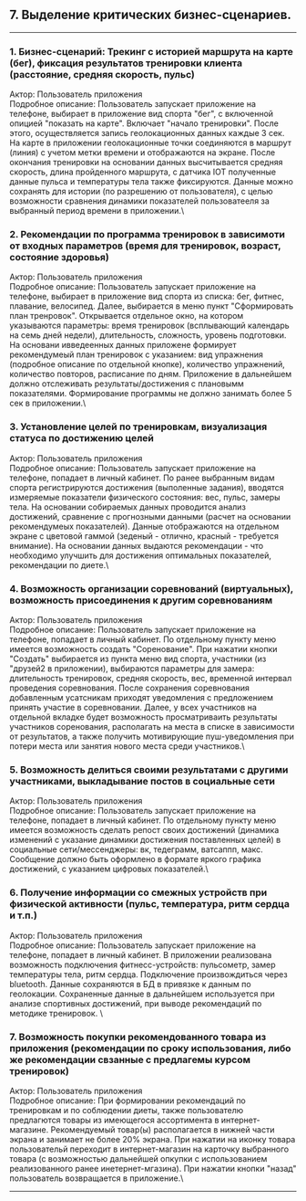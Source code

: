 ## 7. Выделение критических бизнес-сценариев.

---
### 1.	Бизнес-сценарий: Трекинг с историей маршрута на карте (бег), фиксация результатов тренировки клиента (расстояние, средняя скорость, пульс)
  Актор: Пользователь приложения\
  Подробное описание: Пользователь запускает приложение на телефоне, выбирает в приложение вид спорта "бег", с включенной опицией "показать на карте". Включает "начало тренировки". После этого, осуществляется запись геолокационных данных каждые 3 сек. На карте в приложении геолокационные точки соединяются в маршрут (линия) с учетом метки времени и отображаются на экране. После окончания тренировки на основании данных высчитывается средняя скорость, длина пройденного маршрута, с датчика IOT полученные данные пульса и температуры тела также фиксируются. Данные можно сохранять для истории (по разрешению от пользователя), с целью возможности сравнения динамики показателей пользоватееля за выбранный период времени в приложении.\

### 2.	Рекомендации по программа тренировок в зависимоти от входных параметров (время для тренировок, возраст, состояние здоровья)
  Актор: Пользователь приложения\
  Подробное описание: Пользователь запускает приложение на телефоне, выбирает в приложение вид спорта из списка: бег, фитнес, плавание, велосипед. Далее, выбирается в меню пункт "Сформировать план тренровок". Открывается отдельное окно, на котором указываются параметры: время тренировок (всплывающий календарь на семь дней недели), длительность, сложность, уровень подготовки. На основани ивведеенных данных приложене формирует рекомендумеый план тренировок с указанием: вид упражнения (подробное описание по отдельной кнопке), количество упражнений, количество повторов, расписание по дням. Приложение в дальнейшем должно отслеживать результаты/достижения с плановымм показателями. Формирование программы не должно занимать более 5 сек в приложении.\

### 3.	Установление целей по тренировкам, визуализация статуса по достижению целей
  Актор: Пользователь приложения\
  Подробное описание: Пользователь запускает приложение на телефоне, попадает в личный кабинет. По ранее выбранным видам спорта регистрируются достижения (выполенные задания), вводятся измеряемые показатели физического состояния: вес, пульс, замеры тела. На основании собираемых данных проводится анализ достижений, сравнение с прогнозными данными (расчет на основании рекомендумеых показателей). Данные отображаются на отдельном экране с цветовой гаммой (зеденый - отлично, красный - требуется внимание). На основании данных выдаются рекомендации - что необходимо улучшить для достижения оптимальных показателей, рекомендации по диете.\

### 4.	Возможность организации соревнований (виртуальных), возможность присоединения к другим соревнованиям
Актор: Пользователь приложения\
  Подробное описание: Пользователь запускает приложение на телефоне, попадает в личный кабинет. По отдельному пункту меню имеется возможность создать "Соренование". При нажатии кнопки "Создать" выбирается из пункта меню вид спорта, участники (из "друзей2 в приложении), выбираются параметры для замера: длительность тренировок, средняя скорость, вес, временной интервал проведения соревнования. После сохранения соревнования добавленным усатсникам приходят уведомления с предложением принять участие в соревновании. Далее, у всех участников на отдельной вкладке будет возможность просматриваить результаты участников соренования, располагать на места в списке в зависимости от результатов, а также получить мотивирующие пуш-уведомления при потери места или занятия нового места среди участников.\

### 5.	Возможность делиться своими результатами с другими участниками, выкладывание постов в социальные сети
Актор: Пользователь приложения\
  Подробное описание: Пользователь запускает приложение на телефоне, попадает в личный кабинет. По отдельному пункту меню имеется возможность сделать репост своих достижений (динамика изменений с указание динамики достижения поставленных целей) в социальные сети/мессенджеры: вк, тедеграмм, ватсаппп, макс. Сообщение должно быть оформлено в формате яркого графика достижений, с указанием цифровых показателей.\

### 6.	Получение информации со смежных устройств при физической активности (пульс, температура, ритм сердца и т.п.)
Актор: Пользователь приложения\
  Подробное описание: Пользователь запускает приложение на телефоне, попадает в личный кабинет. В приложении реализована возможность подключения фитнесс-устройств: пульсометр, замер температуры тела, ритм сердца. Подключение произвождиться через bluetooth. Данные сохраняются в БД в привязке к данным по геолокации. Сохраненные данные в дальнейшем используется при анализе спортивных достижений, при выводе рекомендаций по методике тренировок.  \
   
### 7.	Возможность покупки рекомендованного товара из приложения (рекомендации по сроку использования, либо же рекомендации свзанные с предлагемы курсом тренировок)
Актор: Пользователь приложения\
  Подробное описание: При формировании рекомендаций по тренировкам и по соблюдении диеты, также пользователю предлагются товары из имеющегося ассортимента в интернет-магазине. Рекомендуемый товар(ы) располагается в нижней части экрана и занимает не более 20% экрана. При нажатии на иконку товара пользовательй переходит в интернет-магазин на карточку выбранного товара (с возможностью дальнейшей опкупки с использованием реализованного ранее инетернет-мгазина). При нажатии кнопки "назад" пользователь возвращается в приложение.\
   

---
